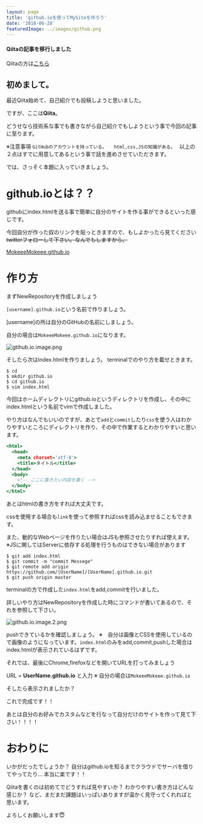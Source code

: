 ```yaml
---
layout: page
title: 'github.ioを使ってMySiteを作ろう'
date: '2018-06-28'
featuredImage: ../images/github.png
---
```


#### Qiitaの記事を移行しました
Qiitaの方は[こちら](https://qiita.com/MokeeeMokeee/items/4b33691b829aaf119bbf)

## 初めまして。

最近Qiita始めて、自己紹介でも投稿しようと思いました。

ですが、ここは**Qiita**。

どうせなら技術系な事でも書きながら自己紹介でもしようという事で今回の記事に至ります。

※注意事項
`GitHubのアカウントを持っている。
　html,css,JSの知識がある。
`
以上の２点はすでに用意してあるという事で話を進めさせていただきます。

では、さっそく本題に入っていきましょう。

# github.ioとは？？
githubにindex.htmlを送る事で簡単に自分のサイトを作る事ができるといった感じです。

今回自分が作った奴のリンクを貼っときますので、もしよかったら見てください
~~twitterフォローして下さい。なんでもしますから。~~

[MokeeeMokeee.github.io](https://mokeeemokeee.github.io)

# 作り方
まずNewRepositoryを作成しましょう

`[username].github.io`という名前で作りましょう。

[username]の所は自分のGitHubの名前にしましょう。

自分の場合は`MokeeeMokeee.github.io`になります。

![gtihub.io.image.png](https://qiita-image-store.s3.amazonaws.com/0/261479/2f41156f-ffb4-bdb5-5a5b-96f290897ea7.png)


そしたら次はindex.htmlを作りましょう。
terminalでのやり方を載せときます。

```bash:title=terminal
$ cd
$ mkdir github.io
$ cd github.io
$ vim index.html
```
今回はホームディレクトリにgithub.ioというディレクトリを作成し、その中にindex.htmlという名前でvimで作成しました。

やり方はなんでもいいのですが、あとで`add`と`commit`したり`css`を使う人はわかりやすいところにディレクトリを作り、その中で作業するとわかりやすいと思います。

```html:title=index.html
<html>
  <head>
    <meta charset='utf-8'>
    <title>タイトル</title>
  </head>
  <body>
    <!-- ここに書きたい内容を書く -->
  </body>
</html>
```

あとはhtmlの書き方をすれば大丈夫です。

cssを使用する場合も`link`を使って参照すればcssを読み込ませることもできます。

また、動的なWebページを作りたい場合はJSも参照させたりすれば使えます。
※JSに関してはServerに依存する処理を行うものはできない場合があります

```bash:title=terminal
$ git add index.html
$ git commit -m "commit Messege"
$ git remote add origin https://github.com/[UserName]/[UserName].github.io.git
$ git push origin master
```

terminalの方で作成した`index.html`をadd,commitを行いました。

詳しいやり方はNewRepositoryを作成した時にコマンドが書いてあるので、それを参照して下さい。

![github.io.image.2.png](https://qiita-image-store.s3.amazonaws.com/0/261479/b4733a58-4fb8-51ee-0150-cf04923b5746.png)

pushできているかを確認しましょう。
※　自分は画像とCSSを使用しているので画像のようになっています。`index.html`のみをadd,commit,pushした場合はindex.htmlが表示されているはずです。

それでは、最後にChrome,firefoxなどを開いてURLを打ってみましょう

URL = **UserName.github.io** と入力
※ 自分の場合は`MokeeeMokeee.github.io`

そしたら表示されましたか？

これで完成です！！

あとは自分のお好みでカスタムなどを行なって自分だけのサイトを作って見て下さい！！！！

# おわりに
いかがだったでしょうか？
自分はgithub.ioを知るまでクラウドでサーバを借りてやってたり...
本当に楽です！！

Qiitaを書くのは初めてでどうすれば見やすいか？
わかりやすい書き方はどんな感じか？
など、まだまだ課題はいっぱいありますが温かく見守ってくれればと思います。

よろしくお願いします:innocent:

